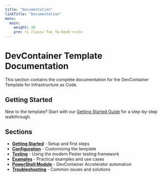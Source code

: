 ```yaml
---
title: "Documentation"
linkTitle: "Documentation"
menu:
  main:
    weight: 20
    pre: <i class='fas fa-book'></i>
---
```


# DevContainer Template Documentation

This section contains the complete documentation for the DevContainer Template for Infrastructure as Code.

## Getting Started

New to the template? Start with our [Getting Started Guide](/docs/getting-started/) for a step-by-step walkthrough.

## Sections

- **[Getting Started](/docs/getting-started/)** - Setup and first steps
- **[Configuration](/docs/configuration/)** - Customizing the template
- **[Testing](/docs/testing/)** - Using the modern Pester testing framework
- **[Examples](/docs/examples/)** - Practical examples and use cases
- **[PowerShell Module](/docs/powershell/)** - DevContainer Accelerator automation
- **[Troubleshooting](/docs/troubleshooting/)** - Common issues and solutions

